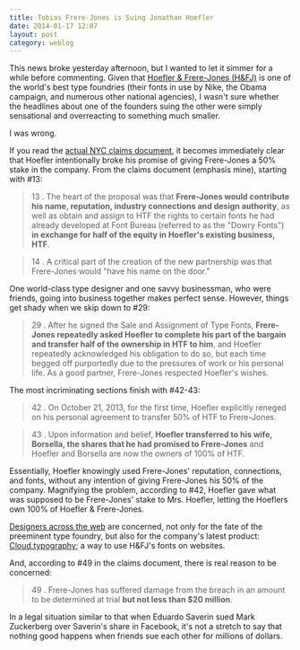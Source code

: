 ```yaml
---
title: Tobias Frere-Jones is Suing Jonathan Hoefler
date: 2014-01-17 12:07
layout: post
category: weblog
--- 
```

This news broke yesterday afternoon, but I wanted to let it simmer for a while before commenting. Given that [Hoefler & Frere-Jones (H&FJ)](http://www.typography.com) is one of the world's best type foundries (their fonts in use by Nike, the Obama campaign, and numerous other national agencies), I wasn't sure whether the headlines about one of the founders suing the other were simply sensational and overreacting to something much smaller. 

I was wrong. 

If you read the [actual NYC claims document](https://iapps.courts.state.ny.us/fbem/DocumentDisplayServlet?documentId=ydQwzs4EZjDkplRrBmkkwA==&system=prod), it becomes immediately clear that Hoefler intentionally broke his promise of giving Frere-Jones a 50% stake in the company. From the claims document (emphasis mine), starting with #13: 

> 13 . The heart of the proposal was that __Frere-Jones would contribute his name, reputation, industry connections and design authority__, as well as obtain and assign to HTF the rights to certain fonts he had already developed at Font Bureau (referred to as the "Dowry Fonts") __in exchange for half of the equity in Hoefler's existing business, HTF__.

> 14 . A critical part of the creation of the new partnership was that Frere-Jones would "have his name on the door."

One world-class type designer and one savvy businessman, who were friends, going into business together makes perfect sense. However, things get shady when we skip down to #29: 

> 29 . After he signed the Sale and Assignment of Type Fonts, __Frere-Jones repeatedly asked Hoefler to complete his part of the bargain and transfer half of the ownership in HTF to him__, and Hoefler repeatedly acknowledged his obligation to do so, but each time begged off purportedly due to the pressures of work or his personal life. As a good partner, Frere-Jones respected Hoefler's wishes.

The most incriminating sections finish with #42-43: 

> 42 . On October 21, 2013, for the first time, Hoefler explicitly reneged on his personal agreement to transfer 50% of HTF to Frere-Jones.

> 43 . Upon information and belief, __Hoefler transferred to his wife, Borsella, the shares that he had promised to Frere-Jones__ and Hoefler and Borsella are now the owners of 100% of HTF.

Essentially, Hoefler knowingly used Frere-Jones' reputation, connections, and fonts, without any intention of giving Frere-Jones his 50% of the company. Magnifying the problem, according to #42, Hoefler gave what was supposed to be Frere-Jones' stake to Mrs. Hoefler, letting the Hoeflers own 100% of Hoefler & Frere-Jones. 

[Designers across the web](https://news.layervault.com/stories/13141-tobias-frerejones-is-suing-jonathan-hoefler-for-being-denied-a-50-stake-in-their-business) are concerned, not only for the fate of the preeminent type foundry, but also for the company's latest product: [Cloud.typography](http://www.typography.com/cloud/welcome/); a way to use H&FJ's fonts on websites. 

And, according to #49 in the claims document, there is real reason to be concerned: 

> 49 . Frere-Jones has suffered damage from the breach in an amount to be determined at trial __but not less than $20 million__.

In a legal situation similar to that when Eduardo Saverin sued Mark Zuckerberg over Saverin's share in Facebook, it's not a stretch to say that nothing good happens when friends sue each other for millions of dollars.
